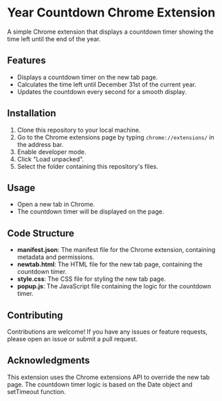# Year Countdown Chrome Extension

A simple Chrome extension that displays a countdown timer showing the time left until the end of the year.

## Features
- Displays a countdown timer on the new tab page.
- Calculates the time left until December 31st of the current year.
- Updates the countdown every second for a smooth display.

## Installation
1. Clone this repository to your local machine.
2. Go to the Chrome extensions page by typing `chrome://extensions/` in the address bar.
3. Enable developer mode.
4. Click "Load unpacked".
5. Select the folder containing this repository's files.

## Usage
- Open a new tab in Chrome.
- The countdown timer will be displayed on the page.

## Code Structure
- **manifest.json**: The manifest file for the Chrome extension, containing metadata and permissions.
- **newtab.html**: The HTML file for the new tab page, containing the countdown timer.
- **style.css**: The CSS file for styling the new tab page.
- **popup.js**: The JavaScript file containing the logic for the countdown timer.

## Contributing
Contributions are welcome! If you have any issues or feature requests, please open an issue or submit a pull request.

## Acknowledgments
This extension uses the Chrome extensions API to override the new tab page. The countdown timer logic is based on the Date object and setTimeout function.
